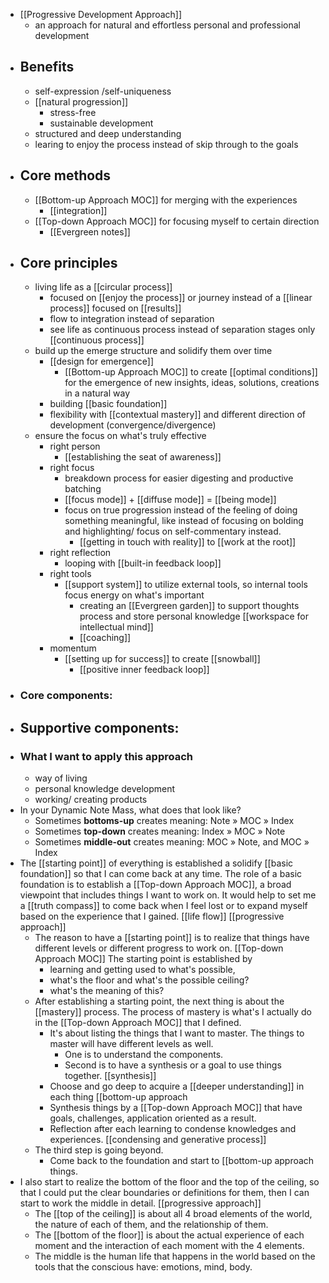 - [[Progressive Development Approach]]
    - an approach for natural and effortless personal and professional development
- ## Benefits
    - self-expression /self-uniqueness
    - [[natural progression]]
        - stress-free
        - sustainable development
    - structured and deep understanding
    - learing to enjoy the process instead of skip through to the goals
- ## Core methods
    -  [[Bottom-up Approach MOC]] for merging with the experiences
        - [[integration]]
    -  [[Top-down Approach MOC]] for focusing myself to certain direction
        - [[Evergreen notes]]
- ## Core principles
    - living life as a [[circular process]]
        - focused on [[enjoy the process]] or journey instead of a [[linear process]] focused on [[results]]
        - flow to integration instead of separation
        - see life as continuous process instead of separation stages only [[continuous process]]
    - build up the emerge structure and solidify them over time 
        - [[design for emergence]]
            - [[Bottom-up Approach MOC]] to create [[optimal conditions]] for the emergence of new insights, ideas, solutions, creations in a natural way 
        - building [[basic foundation]]
        - flexibility with [[contextual mastery]] and different direction of development (convergence/divergence)
    - ensure the focus on what's truly effective
        - right person
            - [[establishing the seat of awareness]]
        - right focus
            - breakdown process for easier digesting and productive batching
            - [[focus mode]] + [[diffuse mode]] = [[being mode]]
            - focus on true progression instead of the feeling of doing something meaningful, like instead of focusing on bolding and highlighting/ focus on self-commentary instead.
                - [[getting in touch with reality]] to [[work at the root]]
        - right reflection
            - looping with [[built-in feedback loop]]
        - right tools
            - [[support system]] to utilize external tools, so internal tools focus energy on what's important 
                - creating an [[Evergreen garden]] to support thoughts process and store personal knowledge [[workspace for intellectual mind]]
                - [[coaching]]
        - momentum
            - [[setting up for success]] to create [[snowball]]
                - [[positive inner feedback loop]]
- ### Core components:
- ## Supportive components:
- ### What I want to apply this approach
    - way of living
    - personal knowledge development
    - working/ creating products
- In your Dynamic Note Mass, what does that look like?
    - Sometimes __bottoms-up__ creates meaning: Note » MOC » Index
    - Sometimes __top-down__ creates meaning: Index » MOC » Note
    - Sometimes __middle-out__ creates meaning: MOC » Note, and MOC » Index
- The [[starting point]] of everything is established a solidify [[basic foundation]] so that I can come back at any time. The role of a basic foundation is to establish a [[Top-down Approach MOC]], a broad viewpoint that includes things I want to work on. It would help to set me a [[truth compass]] to come back when I feel lost or to expand myself based on the experience that I gained. [[life flow]] [[progressive approach]]
    - The reason to have a [[starting point]] is to realize that things have different levels or different progress to work on. [[Top-down Approach MOC]] The starting point is established by 
        - learning and getting used to what's possible, 
        - what's the floor and what's the possible ceiling?
        - what's the meaning of this?
    - After establishing a starting point, the next thing is about the [[mastery]] process. The process of mastery is what's I actually do in the [[Top-down Approach MOC]] that I defined. 
        - It's about listing the things that I want to master. The things to master will have different levels as well. 
            - One is to understand the components.
            - Second is to have a synthesis or a goal to use things together. [[synthesis]]
        - Choose and go deep to acquire a [[deeper understanding]] in each thing [[bottom-up approach
        - Synthesis things by a [[Top-down Approach MOC]] that have goals, challenges, application oriented as a result.
        - Reflection after each learning to condense knowledges and experiences. [[condensing and generative process]]
    - The third step is going beyond.
        - Come back to the foundation and start to [[bottom-up approach things.
- I also start to realize the bottom of the floor and the top of the ceiling, so that I could put the clear boundaries or definitions for them, then I can start to work the middle in detail. [[progressive approach]]
    - The [[top of the ceiling]] is about all 4 broad elements of the world, the nature of each of them, and the relationship of them.
    - The [[bottom of the floor]] is about the actual experience of each moment and the interaction of each moment with the 4 elements.
    - The middle is the human life that happens in the world based on the tools that the conscious have: emotions, mind, body.
